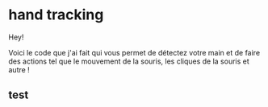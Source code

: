 # hand tracking

Hey!

Voici le code que j'ai fait qui vous permet de détectez votre main et de faire des actions tel que le mouvement de la souris, les cliques de la souris et autre !

## test
